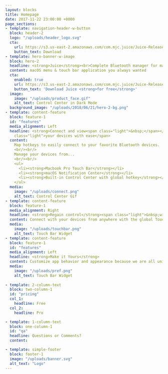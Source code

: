 ```yaml
---
layout: blocks
title: Homepage
date: 2017-11-22 23:00:00 +0000
page_sections:
- template: navigation-header-w-button
  block: header-2
  logo: "/uploads/header_logo.svg"
  cta:
    url: https://s3.us-east-2.amazonaws.com/com.mjc.juice/Juice-Releases/Juice.dmg
    button_text: Download
- template: hero-banner-w-image
  block: hero-2
  headline: <strong>Juice</strong><br>Complete Bluetooth manager for macOS
  content: macOS menu & touch bar application you always wanted
  cta:
    enabled: true
    url: https://s3.us-east-2.amazonaws.com/com.mjc.juice/Juice-Releases/Juice.dmg
    button_text: 'Download Juice <strong>for free</strong>'
  image:
    image: "/uploads/product_face.gif"
    alt_text: Control Center in Dark Mode
  background_image: "/uploads/2018/06/21/hero-2-bg.png"
- template: content-feature
  block: feature-1
  id: "features"
  media_alignment: Left
  headline: <strong>Connect and view<span class="light">&nbsp;</span></strong><span
    class="light">your devices with ease</span>
  content: 
    Map hotkeys to easily connect to your favorite Bluetooth devices.
    <br/><br/>
    Manage your devices from...
    <br/><br/>
    <ul>
      <li><strong>Macbook Pro Touch Bar</strong></li>  
      <li><strong>macOS Notification Center</strong></li>  
      <li><strong>Built-in Control Center with global hotkey</strong></li>  
    </ul>
  media:
    image: "/uploads/connect.png"
    alt_text: Control Center Gif
- template: content-feature
  block: feature-1
  media_alignment: Right
  headline: <strong>Regain control</strong><span class="light">&nbsp;with the global Touch Bar widget</span>
  content: Connect with your devices from anywhere with the global Touch Bar widget.
  media:
    image: "/uploads/touchbar.png"
    alt_text: Touch Bar Widget
- template: content-feature
  block: feature-1
  id: "features"
  media_alignment: Left
  headline: <strong>Make it Yours</strong>
  content: Customize app behavior and appearance because we are all unique in our own ways.
  media:
    image: "/uploads/pref.png"
    alt_text: Touch Bar Widget
    
- template: 2-column-text
  block: two-column-1
  id: "pricing"
  col_1:
    headline: Free
  col_2:
    headline: Pro

- template: 1-column-text
  block: one-column-1
  id: "qa"
  headline: Questions or Comments?
  content: 

- template: simple-footer
  block: footer-1
  image: "/uploads/banner.svg"
  alt_text: "Logo"
---
```


